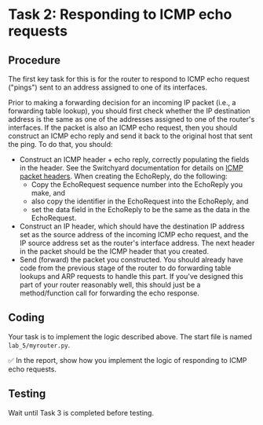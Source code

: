 # Task 2: Responding to ICMP echo requests

## Procedure

The first key task for this is for the router to respond to ICMP echo
request ("pings") sent to an address assigned to one of its interfaces.

Prior to making a forwarding decision for an incoming IP packet (i.e., a
forwarding table lookup), you should first check whether the IP
destination address is the same as one of the addresses assigned to one
of the router's interfaces. If the packet is also an ICMP echo request,
then you should construct an ICMP echo reply and send it back to the
original host that sent the ping. To do that, you should:

-   Construct an ICMP header + echo reply, correctly populating the
    fields in the header. See the Switchyard documentation for details
    on [ICMP packet headers](https://shellqiqi.gitee.io/switchyard/reference.html#icmp-internet-control-message-protocol-header-v4). When creating the EchoReply, do the
    following:
    -   Copy the EchoRequest sequence number into the EchoReply you
        make, and
    -   also copy the identifier in the EchoRequest into the EchoReply,
        and
    -   set the data field in the EchoReply to be the same as the data
        in the EchoRequest.
-   Construct an IP header, which should have the destination IP address
    set as the source address of the incoming ICMP echo request, and the
    IP source address set as the router's interface address. The next
    header in the packet should be the ICMP header that you created.
-   Send (forward) the packet you constructed. You should already have
    code from the previous stage of the router to do forwarding table
    lookups and ARP requests to handle this part. If you've designed
    this part of your router reasonably well, this should just be a
    method/function call for forwarding the echo response.


## Coding

Your task is to implement the logic described above. The start file is named `lab_5/myrouter.py`.

✅ In the report, show how you implement the logic of responding to ICMP echo requests.

## Testing

Wait until Task 3 is completed before testing.
